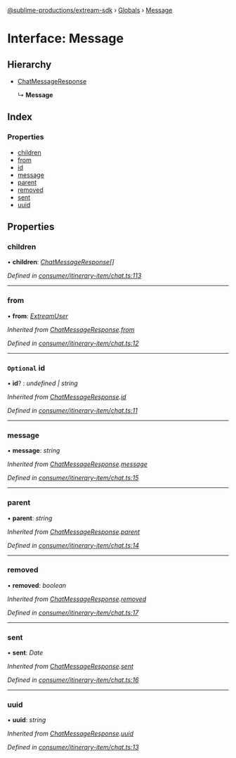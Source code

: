 [@sublime-productions/extream-sdk](../README.md) › [Globals](../globals.md) › [Message](message.md)

# Interface: Message

## Hierarchy

* [ChatMessageResponse](chatmessageresponse.md)

  ↳ **Message**

## Index

### Properties

* [children](message.md#children)
* [from](message.md#from)
* [id](message.md#optional-id)
* [message](message.md#message)
* [parent](message.md#parent)
* [removed](message.md#removed)
* [sent](message.md#sent)
* [uuid](message.md#uuid)

## Properties

###  children

• **children**: *[ChatMessageResponse](chatmessageresponse.md)[]*

*Defined in [consumer/itinerary-item/chat.ts:113](https://github.com/Extream-SaaS/ex-sdk/blob/ed34b16/src/consumer/itinerary-item/chat.ts#L113)*

___

###  from

• **from**: *[ExtreamUser](extreamuser.md)*

*Inherited from [ChatMessageResponse](chatmessageresponse.md).[from](chatmessageresponse.md#from)*

*Defined in [consumer/itinerary-item/chat.ts:12](https://github.com/Extream-SaaS/ex-sdk/blob/ed34b16/src/consumer/itinerary-item/chat.ts#L12)*

___

### `Optional` id

• **id**? : *undefined | string*

*Inherited from [ChatMessageResponse](chatmessageresponse.md).[id](chatmessageresponse.md#optional-id)*

*Defined in [consumer/itinerary-item/chat.ts:11](https://github.com/Extream-SaaS/ex-sdk/blob/ed34b16/src/consumer/itinerary-item/chat.ts#L11)*

___

###  message

• **message**: *string*

*Inherited from [ChatMessageResponse](chatmessageresponse.md).[message](chatmessageresponse.md#message)*

*Defined in [consumer/itinerary-item/chat.ts:15](https://github.com/Extream-SaaS/ex-sdk/blob/ed34b16/src/consumer/itinerary-item/chat.ts#L15)*

___

###  parent

• **parent**: *string*

*Inherited from [ChatMessageResponse](chatmessageresponse.md).[parent](chatmessageresponse.md#parent)*

*Defined in [consumer/itinerary-item/chat.ts:14](https://github.com/Extream-SaaS/ex-sdk/blob/ed34b16/src/consumer/itinerary-item/chat.ts#L14)*

___

###  removed

• **removed**: *boolean*

*Inherited from [ChatMessageResponse](chatmessageresponse.md).[removed](chatmessageresponse.md#removed)*

*Defined in [consumer/itinerary-item/chat.ts:17](https://github.com/Extream-SaaS/ex-sdk/blob/ed34b16/src/consumer/itinerary-item/chat.ts#L17)*

___

###  sent

• **sent**: *Date*

*Inherited from [ChatMessageResponse](chatmessageresponse.md).[sent](chatmessageresponse.md#sent)*

*Defined in [consumer/itinerary-item/chat.ts:16](https://github.com/Extream-SaaS/ex-sdk/blob/ed34b16/src/consumer/itinerary-item/chat.ts#L16)*

___

###  uuid

• **uuid**: *string*

*Inherited from [ChatMessageResponse](chatmessageresponse.md).[uuid](chatmessageresponse.md#uuid)*

*Defined in [consumer/itinerary-item/chat.ts:13](https://github.com/Extream-SaaS/ex-sdk/blob/ed34b16/src/consumer/itinerary-item/chat.ts#L13)*
